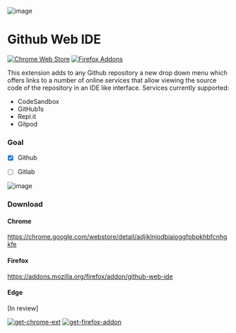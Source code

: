 ![image](https://user-images.githubusercontent.com/4354421/107630444-3700d000-6c6c-11eb-8f75-7160d0722ce4.png)
# Github Web IDE

[![Chrome Web Store](https://img.shields.io/chrome-web-store/v/adjiklnjodbiaioggfpbpkhbfcnhgkfe.svg)][chrome_link]
[![Firefox Addons](https://img.shields.io/amo/v/github-web-ide.svg)][firefox_link]


This extension adds to any Github repository a new drop down menu which offers links to a number of online services that allow viewing the source code of the repository in an IDE like interface.
Services currently supported:

* CodeSandbox
* GitHub1s
* Repl.it
* Gitpod


### Goal
- [x] Github
- [ ] Gitlab


![image](https://user-images.githubusercontent.com/4354421/107629534-eb99f200-6c6a-11eb-9bd5-cbb33b3e66fb.png)


### Download

#### Chrome
https://chrome.google.com/webstore/detail/adjiklnjodbiaioggfpbpkhbfcnhgkfe
#### Firefox
https://addons.mozilla.org/firefox/addon/github-web-ide
#### Edge
[In review​]


[![get-chrome-ext][chrome_badge]][chrome_link]
[![get-firefox-addon][firefox_badge]][firefox_link]


[chrome_link]: https://chrome.google.com/webstore/detail/adjiklnjodbiaioggfpbpkhbfcnhgkfe
[chrome_badge]: https://user-images.githubusercontent.com/4354421/107861086-06778c80-6e4c-11eb-8072-f82422193a70.png
[firefox_link]: https://addons.mozilla.org/firefox/addon/github-web-ide
[firefox_badge]: https://user-images.githubusercontent.com/4354421/107757173-e356bb00-6d2d-11eb-9410-b080aae63758.png
